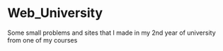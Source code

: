 # Web_University
Some small problems and sites that I made in my 2nd year of university from one of my courses
